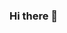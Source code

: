 ### Hi there 👋

<!--
**pkpprasun/pkpprasun** is a ✨ _special_ ✨ repository because its `README.md` (this file) appears on your GitHub profile.

Here are some ideas to get you started:

- 🔭 I’m currently working on web development
- 🌱 I’m currently learning data structure
- 👯 I’m looking to collaborate on youtube
- 🤔 I’m looking for help with velocityx documention
- 💬 Ask me about any tech related stuffs
- 📫 How to reach me:@thunderxies is my insta id:@thunderxies(https://z-p42.www.instagram.com/thunderxies/?hl=ml)
- 😄 Pronouns: he/his
- ⚡ Fun fact: I like singing and creating songs.
-->
